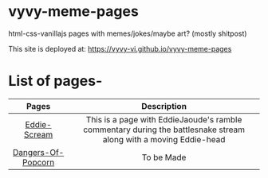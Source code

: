 # vyvy-meme-pages
html-css-vanillajs pages with memes/jokes/maybe art? (mostly shitpost)

This site is deployed at: https://vyvy-vi.github.io/vyvy-meme-pages

# List of pages-
| Pages| Description |
| :-: | :-: |
| [Eddie-Scream](https://vyvy-vi.github.io/vyvy-meme-pages/eddie/eddie-scream)| This is a page with EddieJaoude's ramble commentary during the battlesnake stream along with a moving Eddie-head |
| [Dangers-Of-Popcorn]() | To be Made |

